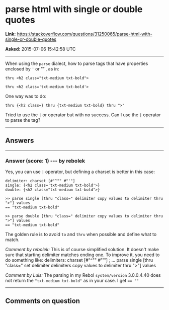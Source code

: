 # parse html with single or double quotes

**Link:**
<https://stackoverflow.com/questions/31250065/parse-html-with-single-or-double-quotes>

**Asked:** 2015-07-06 15:42:58 UTC

------------------------------------------------------------------------

When using the `parse` dialect, how to parse tags that have properties
enclosed by `'` or \'\"\`, as in:

    thru <h2 class="txt-medium txt-bold">

    thru <h2 class='txt-medium txt-bold'>

One way was to do:

    thru {<h2 class=} thru {txt-medium txt-bold} thru ">"

Tried to use the `|` or operator but with no success. Can I use the `|`
operator to parse the tag?

------------------------------------------------------------------------

## Answers

------------------------------------------------------------------------

### Answer (score: 1) --- by rebolek

Yes, you can use `|` operator, but defining a charset is better in this
case:

    delimiter: charset [#"^"" #"'"]
    single: {<h2 class='txt-medium txt-bold'>}
    double: {<h2 class="txt-medium txt-bold">}

    >> parse single [thru "class=" delimiter copy values to delimiter thru ">"] values
    == "txt-medium txt-bold"

    >> parse double [thru "class=" delimiter copy values to delimiter thru ">"] values 
    == "txt-medium txt-bold"

The golden rule is to avoid `to` and `thru` when possible and define
what to match.

*Comment by rebolek:* This is of course simplified solution. It doesn\'t
make sure that starting delimiter matches ending one. To improve it, you
need to do something like: delimiters: charset \[#\"\^\"\" #\"\'\"\] ;
\... parse single \[thru \"class=\" set delimiter delimiters copy values
to delimiter thru \"\>\"\] values

*Comment by Luis:* The parsing in my Rebol `system/version` 3.0.0.4.40
does not return the `"txt-medium txt-bold"` as in your case. I get
`== ""`

------------------------------------------------------------------------

## Comments on question
